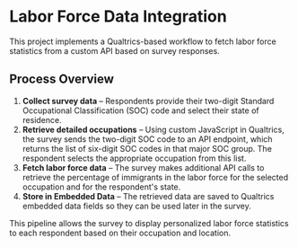 # Labor Force Data Integration

This project implements a Qualtrics-based workflow to fetch labor force statistics from a custom API based on survey responses.

## Process Overview

1. **Collect survey data** – Respondents provide their two-digit Standard Occupational Classification (SOC) code and select their state of residence.
2. **Retrieve detailed occupations** – Using custom JavaScript in Qualtrics, the survey sends the two-digit SOC code to an API endpoint, which returns the list of six-digit SOC codes in that major SOC group. The respondent selects the appropriate occupation from this list.
3. **Fetch labor force data** – The survey makes additional API calls to retrieve the percentage of immigrants in the labor force for the selected occupation and for the respondent's state.
4. **Store in Embedded Data** – The retrieved data are saved to Qualtrics embedded data fields so they can be used later in the survey.

This pipeline allows the survey to display personalized labor force statistics to each respondent based on their occupation and location.
